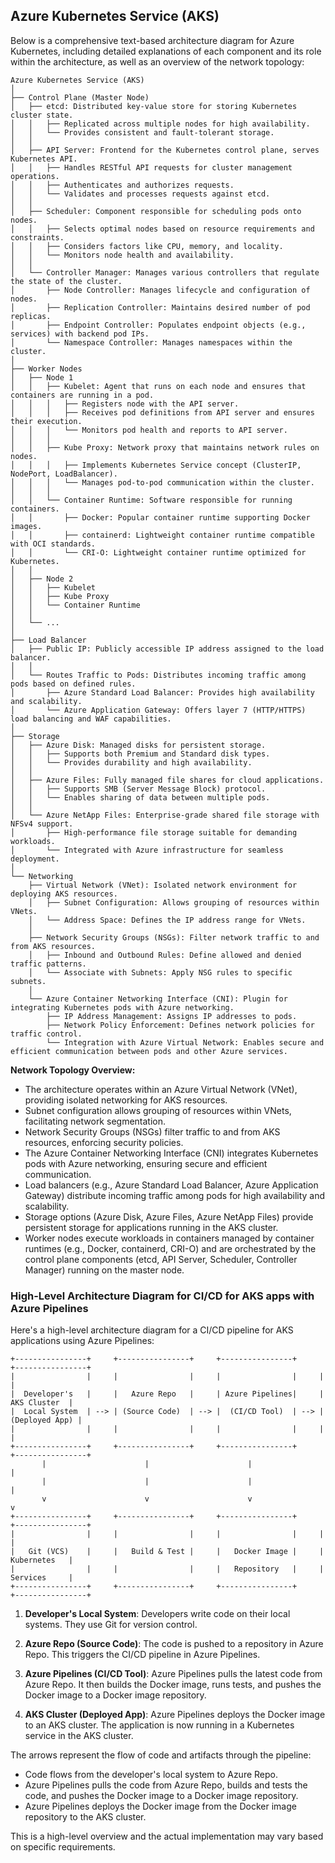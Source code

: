 ## Azure Kubernetes Service (AKS)

Below is a comprehensive text-based architecture diagram for Azure Kubernetes, including detailed explanations of each component and its role within the architecture, as well as an overview of the network topology:

```
Azure Kubernetes Service (AKS)
│
├── Control Plane (Master Node)
│   ├── etcd: Distributed key-value store for storing Kubernetes cluster state.
│   │   ├── Replicated across multiple nodes for high availability.
│   │   └── Provides consistent and fault-tolerant storage.
│   │
│   ├── API Server: Frontend for the Kubernetes control plane, serves Kubernetes API.
│   │   ├── Handles RESTful API requests for cluster management operations.
│   │   ├── Authenticates and authorizes requests.
│   │   └── Validates and processes requests against etcd.
│   │
│   ├── Scheduler: Component responsible for scheduling pods onto nodes.
│   │   ├── Selects optimal nodes based on resource requirements and constraints.
│   │   ├── Considers factors like CPU, memory, and locality.
│   │   └── Monitors node health and availability.
│   │
│   └── Controller Manager: Manages various controllers that regulate the state of the cluster.
│       ├── Node Controller: Manages lifecycle and configuration of nodes.
│       ├── Replication Controller: Maintains desired number of pod replicas.
│       ├── Endpoint Controller: Populates endpoint objects (e.g., services) with backend pod IPs.
│       └── Namespace Controller: Manages namespaces within the cluster.
│
├── Worker Nodes
│   ├── Node 1
│   │   ├── Kubelet: Agent that runs on each node and ensures that containers are running in a pod.
│   │   │   ├── Registers node with the API server.
│   │   │   ├── Receives pod definitions from API server and ensures their execution.
│   │   │   └── Monitors pod health and reports to API server.
│   │   │
│   │   ├── Kube Proxy: Network proxy that maintains network rules on nodes.
│   │   │   ├── Implements Kubernetes Service concept (ClusterIP, NodePort, LoadBalancer).
│   │   │   └── Manages pod-to-pod communication within the cluster.
│   │   │
│   │   └── Container Runtime: Software responsible for running containers.
│   │       ├── Docker: Popular container runtime supporting Docker images.
│   │       ├── containerd: Lightweight container runtime compatible with OCI standards.
│   │       └── CRI-O: Lightweight container runtime optimized for Kubernetes.
│   │
│   ├── Node 2
│   │   ├── Kubelet
│   │   ├── Kube Proxy
│   │   └── Container Runtime
│   │
│   └── ...
│
├── Load Balancer
│   ├── Public IP: Publicly accessible IP address assigned to the load balancer.
│   │
│   └── Routes Traffic to Pods: Distributes incoming traffic among pods based on defined rules.
│       ├── Azure Standard Load Balancer: Provides high availability and scalability.
│       └── Azure Application Gateway: Offers layer 7 (HTTP/HTTPS) load balancing and WAF capabilities.
│
├── Storage
│   ├── Azure Disk: Managed disks for persistent storage.
│   │   ├── Supports both Premium and Standard disk types.
│   │   └── Provides durability and high availability.
│   │
│   ├── Azure Files: Fully managed file shares for cloud applications.
│   │   ├── Supports SMB (Server Message Block) protocol.
│   │   └── Enables sharing of data between multiple pods.
│   │
│   └── Azure NetApp Files: Enterprise-grade shared file storage with NFSv4 support.
│       ├── High-performance file storage suitable for demanding workloads.
│       └── Integrated with Azure infrastructure for seamless deployment.
│
└── Networking
    ├── Virtual Network (VNet): Isolated network environment for deploying AKS resources.
    │   ├── Subnet Configuration: Allows grouping of resources within VNets.
    │   └── Address Space: Defines the IP address range for VNets.
    │
    ├── Network Security Groups (NSGs): Filter network traffic to and from AKS resources.
    │   ├── Inbound and Outbound Rules: Define allowed and denied traffic patterns.
    │   └── Associate with Subnets: Apply NSG rules to specific subnets.
    │
    └── Azure Container Networking Interface (CNI): Plugin for integrating Kubernetes pods with Azure networking.
        ├── IP Address Management: Assigns IP addresses to pods.
        ├── Network Policy Enforcement: Defines network policies for traffic control.
        └── Integration with Azure Virtual Network: Enables secure and efficient communication between pods and other Azure services.
```

**Network Topology Overview:**
- The architecture operates within an Azure Virtual Network (VNet), providing isolated networking for AKS resources.
- Subnet configuration allows grouping of resources within VNets, facilitating network segmentation.
- Network Security Groups (NSGs) filter traffic to and from AKS resources, enforcing security policies.
- The Azure Container Networking Interface (CNI) integrates Kubernetes pods with Azure networking, ensuring secure and efficient communication.
- Load balancers (e.g., Azure Standard Load Balancer, Azure Application Gateway) distribute incoming traffic among pods for high availability and scalability.
- Storage options (Azure Disk, Azure Files, Azure NetApp Files) provide persistent storage for applications running in the AKS cluster.
- Worker nodes execute workloads in containers managed by container runtimes (e.g., Docker, containerd, CRI-O) and are orchestrated by the control plane components (etcd, API Server, Scheduler, Controller Manager) running on the master node.


### High-Level Architecture Diagram for CI/CD for AKS apps with Azure Pipelines

Here's a high-level architecture diagram for a CI/CD pipeline for AKS applications using Azure Pipelines:

```
+----------------+     +----------------+     +----------------+     +----------------+
|                |     |                |     |                |     |                |
|  Developer's   |     |   Azure Repo   |     | Azure Pipelines|     |   AKS Cluster  |
|  Local System  | --> | (Source Code)  | --> |  (CI/CD Tool)  | --> | (Deployed App) |
|                |     |                |     |                |     |                |
+----------------+     +----------------+     +----------------+     +----------------+
       |                      |                      |                      |
       |                      |                      |                      |
       v                      v                      v                      v
+----------------+     +----------------+     +----------------+     +----------------+
|                |     |                |     |                |     |                |
|   Git (VCS)    |     |   Build & Test |     |   Docker Image |     |   Kubernetes   |
|                |     |                |     |   Repository   |     |   Services     |
+----------------+     +----------------+     +----------------+     +----------------+
```

1. **Developer's Local System**: Developers write code on their local systems. They use Git for version control.

2. **Azure Repo (Source Code)**: The code is pushed to a repository in Azure Repo. This triggers the CI/CD pipeline in Azure Pipelines.

3. **Azure Pipelines (CI/CD Tool)**: Azure Pipelines pulls the latest code from Azure Repo. It then builds the Docker image, runs tests, and pushes the Docker image to a Docker image repository.

4. **AKS Cluster (Deployed App)**: Azure Pipelines deploys the Docker image to an AKS cluster. The application is now running in a Kubernetes service in the AKS cluster.

The arrows represent the flow of code and artifacts through the pipeline:

- Code flows from the developer's local system to Azure Repo.
- Azure Pipelines pulls the code from Azure Repo, builds and tests the code, and pushes the Docker image to a Docker image repository.
- Azure Pipelines deploys the Docker image from the Docker image repository to the AKS cluster.

This is a high-level overview and the actual implementation may vary based on specific requirements.
